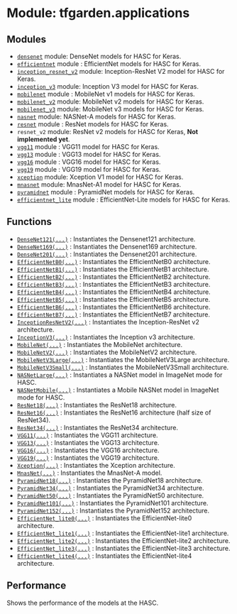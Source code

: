 # Module: tfgarden.applications

## Modules

- [`densenet`](reference/densenet.md#densenet) module: DenseNet models for HASC for Keras.
- [`efficientnet`](reference/efficientnet.md#efficientnet) module : EfficientNet models for HASC for Keras.
- [`inception_resnet_v2`](reference/inception_resnet_v2.md#inception-resnet-v2) module: Inception-ResNet V2 model for HASC for Keras.
- [`inception_v3`](reference/inception_v3.md#inception-v3) module: Inception V3 model for HASC for Keras.
- [`mobilenet`](reference/mobilenet.md#mobilenet) module : MobileNet v1 models for HASC for Keras.
- [`mobilenet_v2`](reference/mobilenet_v2.md#mobilenet-v2) module: MobileNet v2 models for HASC for Keras.
- [`mobilenet_v3`](reference/mobilenet_v3.md#mobilenet-v3) module: MobileNet v3 models for HASC for Keras.
- [`nasnet`](reference/nasnet.md#nasnet) module: NASNet-A models for HASC for Keras.
- [`resnet`](reference/resnet.md#resnet) module : ResNet models for HASC for Keras.
- `resnet_v2` module: ResNet v2 models for HASC for Keras, **Not implemented yet**.
- [`vgg11`](reference/vgg.md#applicationsvgg11vgg11) module : VGG11 model for HASC for Keras.
- [`vgg13`](reference/vgg.md#applicationsvgg13vgg13) module : VGG13 model for HASC for Keras.
- [`vgg16`](reference/vgg.md#applicationsvgg16vgg16) module : VGG16 model for HASC for Keras.
- [`vgg19`](reference/vgg.md#applicationsvgg19vgg19) module : VGG19 model for HASC for Keras.
- [`xception`](reference/xception.md#xception) module: Xception V1 model for HASC for Keras.
- [`mnasnet`](reference/mnasnet.md#mnasnet) module: MnasNet-A1 model for HASC for Keras.
- [`pyramidnet`](reference/pyramidnet.md#pyramidnet) module : PyramidNet models for HASC for Keras.
- [`efficientnet_lite`](reference/efficientnet_lite.md#efficientnet-lite) module : EfficientNet-Lite models for HASC for Keras.


## Functions

- [`DenseNet121(...)`](reference/densenet.md#applicationsdensenetdensenet121) : Instantiates the Densenet121 architecture.
- [`DenseNet169(...)`](reference/densenet.md#applicationsdensenetdensenet169) : Instantiates the Densenet169 architecture.
- [`DenseNet201(...)`](reference/densenet.md#applicationsdensenetdensenet201) : Instantiates the Densenet201 architecture.
- [`EfficientNetB0(...)`](reference/efficientnet.md#applicationsefficientnetefficientnetb0) : Instantiates the EfficientNetB0 architecture.
- [`EfficientNetB1(...)`](reference/efficientnet.md#applicationsefficientnetefficientnetb1) : Instantiates the EfficientNetB1 architecture.
- [`EfficientNetB2(...)`](reference/efficientnet.md#applicationsefficientnetefficientnetb2) : Instantiates the EfficientNetB2 architecture.
- [`EfficientNetB3(...)`](reference/efficientnet.md#applicationsefficientnetefficientnetb3) : Instantiates the EfficientNetB3 architecture.
- [`EfficientNetB4(...)`](reference/efficientnet.md#applicationsefficientnetefficientnetb4) : Instantiates the EfficientNetB4 architecture.
- [`EfficientNetB5(...)`](reference/efficientnet.md#applicationsefficientnetefficientnetb5) : Instantiates the EfficientNetB5 architecture.
- [`EfficientNetB6(...)`](reference/efficientnet.md#applicationsefficientnetefficientnetb6) : Instantiates the EfficientNetB6 architecture.
- [`EfficientNetB7(...)`](reference/efficientnet.md#applicationsefficientnetefficientnetb7) : Instantiates the EfficientNetB7 architecture.
- [`InceptionResNetV2(...)`](reference/inception_resnet_v2.md#applicationsinception_resnet_v2inceptionresnetv2) : Instantiates the Inception-ResNet v2 architecture.
- [`InceptionV3(...)`](reference/inception_v3.md#applicationsinception_v3inceptionv3) : Instantiates the Inception v3 architecture.
- [`MobileNet(...)`](reference/mobilenet.md#applicationmobilenetmobilenet) : Instantiates the MobileNet architecture.
- [`MobileNetV2(...)`](reference/mobilenet_v2.md#applicationmobilenet_v2mobilenetv2) : Instantiates the MobileNetV2 architecture.
- [`MobileNetV3Large(...)`](reference/mobilenet_v3.md#applicationsmobilenet_v3mobilenetv3large) : Instantiates the MobileNetV3Large architecture.
- [`MobileNetV3Small(...)`](reference/mobilenet_v3.md#applicationsmobilenet_v3mobilenetv3small) : Instantiates the MobileNetV3Small architecture.
- [`NASNetLarge(...)`](reference/nasnet.md#applicationsnasnetnasnetlarge) : Instantiates a NASNet model in ImageNet mode for HASC.
- [`NASNetMobile(...)`](reference/nasnet.md#applicationsnasnetnasnetmobile) : Instantiates a Mobile NASNet model in ImageNet mode for HASC.
- [`ResNet18(...)`](reference/resnet.md#applicationsresnetresnet18) : Instantiates the ResNet18 architecture.
- [`ResNet16(...)`](reference/resnet.md#applicationsresnetresnet16) : Instantiates the ResNet16 architecture (half size of ResNet34).
- [`ResNet34(...)`](reference/resnet.md#applicationsresnetresnet34) : Instantiates the ResNet34 architecture.
- [`VGG11(...)`](reference/vgg.md#applicationsvgg11vgg11) : Instantiates the VGG11 architecture.
- [`VGG13(...)`](reference/vgg.md#applicationsvgg13vgg13) : Instantiates the VGG13 architecture.
- [`VGG16(...)`](reference/vgg.md#applicationsvgg16vgg16) : Instantiates the VGG16 architecture.
- [`VGG19(...)`](reference/vgg.md#applicationsvgg19vgg19) : Instantiates the VGG19 architecture.
- [`Xception(...)`](reference/xception.md#applicationsxceptionxception) : Instantiates the Xception architecture.
- [`MnasNet(...)`](reference/mnasnet.md#applicationsmnasnetmnasnet) : Instantiates the MnasNet-A model.
- [`PyramidNet18(...)`](reference/pyramidnet.md#applicationspyramidnetpyramidnet18) : Instantiates the PyramidNet18 architecture.
- [`PyramidNet34(...)`](reference/pyramidnet.md#applicationspyramidnetpyramidnet34) : Instantiates the PyramidNet34 architecture.
- [`PyramidNet50(...)`](reference/pyramidnet.md#applicationspyramidnetpyramidnet50) : Instantiates the PyramidNet50 architecture.
- [`PyramidNet101(...)`](reference/pyramidnet.md#applicationspyramidnetpyramidnet101) : Instantiates the PyramidNet101 architecture.
- [`PyramidNet152(...)`](reference/pyramidnet.md#applicationspyramidnetpyramidnet152) : Instantiates the PyramidNet152 architecture.
- [`EfficientNet_lite0(...)`](reference/efficientnet_lite.md#applicationsefficientnet_liteefficientnet_lite0) : Instantiates the EfficientNet-lite0 architecture.
- [`EfficientNet_lite1(...)`](reference/efficientnet_lite.md#applicationsefficientnet_liteefficientnet_lite1) : Instantiates the EfficientNet-lite1 architecture.
- [`EfficientNet_lite2(...)`](reference/efficientnet_lite.md#applicationsefficientnet_liteefficientnet_lite2) : Instantiates the EfficientNet-lite2 architecture.
- [`EfficientNet_lite3(...)`](reference/efficientnet_lite.md#applicationsefficientnet_liteefficientnet_lite3) : Instantiates the EfficientNet-lite3 architecture.
- [`EfficientNet_lite4(...)`](reference/efficientnet_lite.md#applicationsefficientnet_liteefficientnet_lite4) : Instantiates the EfficientNet-lite4 architecture.

## Performance

Shows the performance of the models at the HASC.

